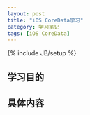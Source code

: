 ```yaml
---
layout: post
title: "iOS CoreData学习"
category: 学习笔记
tags: [iOS CoreData]
---
```

{% include JB/setup %}

## 学习目的

## 具体内容
